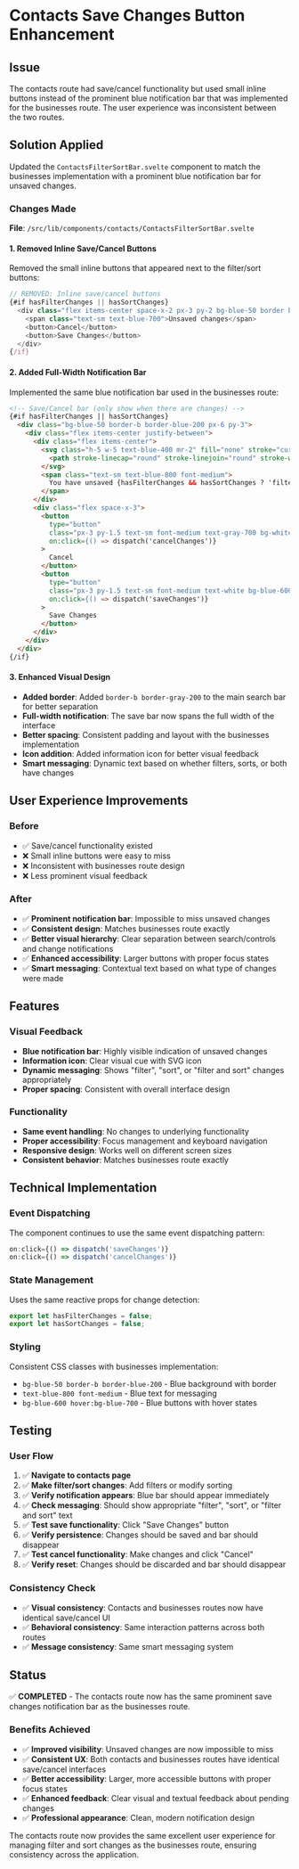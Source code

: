 # Contacts Save Changes Button Enhancement

## Issue

The contacts route had save/cancel functionality but used small inline buttons instead of the prominent blue notification bar that was implemented for the businesses route. The user experience was inconsistent between the two routes.

## Solution Applied

Updated the `ContactsFilterSortBar.svelte` component to match the businesses implementation with a prominent blue notification bar for unsaved changes.

### Changes Made

**File**: `/src/lib/components/contacts/ContactsFilterSortBar.svelte`

#### 1. Removed Inline Save/Cancel Buttons
Removed the small inline buttons that appeared next to the filter/sort buttons:
```javascript
// REMOVED: Inline save/cancel buttons
{#if hasFilterChanges || hasSortChanges}
  <div class="flex items-center space-x-2 px-3 py-2 bg-blue-50 border border-blue-200 rounded-md">
    <span class="text-sm text-blue-700">Unsaved changes</span>
    <button>Cancel</button>
    <button>Save Changes</button>
  </div>
{/if}
```

#### 2. Added Full-Width Notification Bar
Implemented the same blue notification bar used in the businesses route:
```html
<!-- Save/Cancel bar (only show when there are changes) -->
{#if hasFilterChanges || hasSortChanges}
  <div class="bg-blue-50 border-b border-blue-200 px-6 py-3">
    <div class="flex items-center justify-between">
      <div class="flex items-center">
        <svg class="h-5 w-5 text-blue-400 mr-2" fill="none" stroke="currentColor" viewBox="0 0 24 24">
          <path stroke-linecap="round" stroke-linejoin="round" stroke-width="2" d="M13 16h-1v-4h-1m1-4h.01M21 12a9 9 0 11-18 0 9 9 0 0118 0z" />
        </svg>
        <span class="text-sm text-blue-800 font-medium">
          You have unsaved {hasFilterChanges && hasSortChanges ? 'filter and sort' : hasFilterChanges ? 'filter' : 'sort'} changes
        </span>
      </div>
      <div class="flex space-x-3">
        <button
          type="button"
          class="px-3 py-1.5 text-sm font-medium text-gray-700 bg-white border border-gray-300 rounded-md hover:bg-gray-50 focus:outline-none focus:ring-2 focus:ring-offset-2 focus:ring-blue-500"
          on:click={() => dispatch('cancelChanges')}
        >
          Cancel
        </button>
        <button
          type="button"
          class="px-3 py-1.5 text-sm font-medium text-white bg-blue-600 border border-transparent rounded-md hover:bg-blue-700 focus:outline-none focus:ring-2 focus:ring-offset-2 focus:ring-blue-500"
          on:click={() => dispatch('saveChanges')}
        >
          Save Changes
        </button>
      </div>
    </div>
  </div>
{/if}
```

#### 3. Enhanced Visual Design
- **Added border**: Added `border-b border-gray-200` to the main search bar for better separation
- **Full-width notification**: The save bar now spans the full width of the interface
- **Better spacing**: Consistent padding and layout with the businesses implementation
- **Icon addition**: Added information icon for better visual feedback
- **Smart messaging**: Dynamic text based on whether filters, sorts, or both have changes

## User Experience Improvements

### Before
- ✅ Save/cancel functionality existed
- ❌ Small inline buttons were easy to miss
- ❌ Inconsistent with businesses route design
- ❌ Less prominent visual feedback

### After
- ✅ **Prominent notification bar**: Impossible to miss unsaved changes
- ✅ **Consistent design**: Matches businesses route exactly
- ✅ **Better visual hierarchy**: Clear separation between search/controls and change notifications
- ✅ **Enhanced accessibility**: Larger buttons with proper focus states
- ✅ **Smart messaging**: Contextual text based on what type of changes were made

## Features

### Visual Feedback
- **Blue notification bar**: Highly visible indication of unsaved changes
- **Information icon**: Clear visual cue with SVG icon
- **Dynamic messaging**: Shows "filter", "sort", or "filter and sort" changes appropriately
- **Proper spacing**: Consistent with overall interface design

### Functionality
- **Same event handling**: No changes to underlying functionality
- **Proper accessibility**: Focus management and keyboard navigation
- **Responsive design**: Works well on different screen sizes
- **Consistent behavior**: Matches businesses route exactly

## Technical Implementation

### Event Dispatching
The component continues to use the same event dispatching pattern:
```javascript
on:click={() => dispatch('saveChanges')}
on:click={() => dispatch('cancelChanges')}
```

### State Management
Uses the same reactive props for change detection:
```javascript
export let hasFilterChanges = false;
export let hasSortChanges = false;
```

### Styling
Consistent CSS classes with businesses implementation:
- `bg-blue-50 border-b border-blue-200` - Blue background with border
- `text-blue-800 font-medium` - Blue text for messaging
- `bg-blue-600 hover:bg-blue-700` - Blue buttons with hover states

## Testing

### User Flow
1. ✅ **Navigate to contacts page**
2. ✅ **Make filter/sort changes**: Add filters or modify sorting
3. ✅ **Verify notification appears**: Blue bar should appear immediately
4. ✅ **Check messaging**: Should show appropriate "filter", "sort", or "filter and sort" text
5. ✅ **Test save functionality**: Click "Save Changes" button
6. ✅ **Verify persistence**: Changes should be saved and bar should disappear
7. ✅ **Test cancel functionality**: Make changes and click "Cancel"
8. ✅ **Verify reset**: Changes should be discarded and bar should disappear

### Consistency Check
- ✅ **Visual consistency**: Contacts and businesses routes now have identical save/cancel UI
- ✅ **Behavioral consistency**: Same interaction patterns across both routes
- ✅ **Message consistency**: Same smart messaging system

## Status

✅ **COMPLETED** - The contacts route now has the same prominent save changes notification bar as the businesses route.

### Benefits Achieved
- ✅ **Improved visibility**: Unsaved changes are now impossible to miss
- ✅ **Consistent UX**: Both contacts and businesses routes have identical save/cancel interfaces
- ✅ **Better accessibility**: Larger, more accessible buttons with proper focus states
- ✅ **Enhanced feedback**: Clear visual and textual feedback about pending changes
- ✅ **Professional appearance**: Clean, modern notification design

The contacts route now provides the same excellent user experience for managing filter and sort changes as the businesses route, ensuring consistency across the application.
